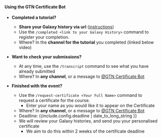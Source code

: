 #### Using the GTN Certificate Bot

- **Completed a tutorial?**
  - **Share your Galaxy history via url** ([instructions](https://training.galaxyproject.org/training-material/faqs/galaxy/histories_sharing.html))
  - Use the `/completed <link to your Galaxy History>` command to register your completion.
  - Where? In the **channel for the tutorial** you completed (linked below video)

- **Want to check your submissions?**
  - At any time, use the `/transcript` command to see what you have already submitted
  - Where? In **any channel**, or a message to [@GTN Certificate Bot](https://gtnsmrgsbord.slack.com/app_redirect?channel=U02EWBWKWKT)

- **Finished with the event?**
  - Use the `/request-certificate <Your Full Name>` command to request a certificate for the course.
    - Enter your name as you would like it to appear on the Certificate
  - Where? In **any channel**, or a message to [@GTN Certificate Bot](https://gtnsmrgsbord.slack.com/app_redirect?channel=U02EWBWKWKT)
  - Deadline: {{include.config.deadline | date_to_long_string }}
  - We will review your Galaxy histories, and send you your personalised certificate
    - We aim to do this within 2 weeks of the certificate deadline


